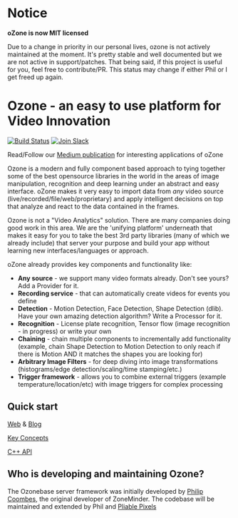 
# Notice

**oZone is now MIT licensed**

Due to a change in priority in our personal lives, ozone is not actively maintained at the moment. It's pretty stable and well documented but we are not active in support/patches. That being said, if this project is useful for you, feel free to contribute/PR. This status may change if either Phil or I get freed up again.

# Ozone -  an easy to use platform for Video Innovation

[![Build Status](https://travis-ci.org/ozonesecurity/ozonebase.svg?branch=master)](https://travis-ci.org/ozonesecurity/ozonebase)
[![Join Slack](https://github.com/ozonesecurity/ozonebase/blob/master/img/slacksm.png?raw=true)](https://ozone.herokuapp.com)


Read/Follow our [Medium publication](https://medium.com/ozone-security) for interesting applications of oZone

Ozone is a modern and fully component based approach to tying together some of the best opensource libraries in the world in the areas of image manipulation, recognition and deep learning under an abstract and easy interface. oZone makes it very easy to import data from _any_ video source (live/recorded/file/web/proprietary) and apply intelligent decisions on top that analyze and react to the data contained in the frames.

Ozone is not a "Video Analytics" solution. There are many companies doing good work in this area. We are the 'unifying platform' underneath that makes it easy for you to take the best 3rd party libraries (many of which we already include) that server your purpose and build your app without learning new interfaces/languages or approach.

oZone already provides key components and functionality like:
* **Any source** - we support many video formats already. Don't see yours? Add a Provider for it.
* **Recording service** - that can automatically create videos for events you define
* **Detection** - Motion Detection, Face Detection, Shape Detection (dlib). Have your own amazing detection algorithm? Write a Processor for it.
* **Recognition** - License plate recognition, Tensor flow (image recognition - in progress) or write your own
* **Chaining** - chain multiple components to incrementally add functionality (example, chain Shape Detection to Motion Detection to only reach if there is Motion AND it matches the shapes you are looking for)
* **Arbitrary Image Filters** - for deep diving into image transformations (histograms/edge detection/scaling/time stamping/etc.)
* **Trigger framework** - allows you to combine external triggers (example temperature/location/etc) with image triggers for complex processing

## Quick start
[Web](http://ozone.network) & [Blog](https://medium.com/ozone-security)

[Key Concepts](http://ozone-framework.readthedocs.io/en/latest/index.html)

[C++ API](http://ozone.network/apidocs/index.html)


## Who is developing and maintaining Ozone?
The Ozonebase server framework was initially developed by [Philip Coombes](https://github.com/web2wire), the original developer of ZoneMinder. The codebase will be maintained and extended by Phil and [Pliable Pixels](https://github.com/pliablepixels) 


